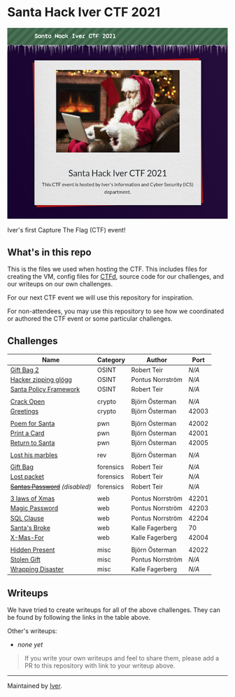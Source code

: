 # Santa Hack Iver CTF 2021

![CTFd landing page](./docs/ctfd-landing-page.png)

Iver's first Capture The Flag (CTF) event!

## What's in this repo

This is the files we used when hosting the CTF. This includes files for
creating the VM, config files for [CTFd](https://github.com/CTFd/CTFd),
source code for our challenges, and our writeups on our own challenges.

For our next CTF event we will use this repository for inspiration.

For non-attendees, you may use this repository to see how we coordinated
or authored the CTF event or some particular challenges.

## Challenges

| Name                                                                   | Category  | Author           | Port  |
| ---------------------------------------------------------------------- | --------- | ---------------- | ----- |
| [Gift Bag 2](./challs/gift_bag2/README.md)                             | OSINT     | Robert Teir      | *N/A* |
| [Hacker zipping glögg](./challs/the_hacker/README.md)                  | OSINT     | Pontus Norrström | *N/A* |
| [Santa Policy Framework](./challs/santa_lookup/README.md)              | OSINT     | Robert Teir      | *N/A* |
|                                                                        |
| [Crack Open](./challs/crackn/README.md)                                | crypto    | Björn Österman   | *N/A* |
| [Greetings](./challs/greeting/README.md)                               | crypto    | Björn Österman   | 42003 |
|                                                                        |
| [Poem for Santa](./challs/poem/README.md)                              | pwn       | Björn Österman   | 42002 |
| [Print a Card](./challs/print_card/README.md)                          | pwn       | Björn Österman   | 42001 |
| [Return to Santa](./challs/ret2santa/README.md)                        | pwn       | Björn Österman   | 42005 |
|                                                                        |
| [Lost his marbles](./challs/marbles/README.md)                         | rev       | Björn Österman   | *N/A* |
|                                                                        |
| [Gift Bag](./challs/gift_bag/README.md)                                | forensics | Robert Teir      | *N/A* |
| [Lost packet](./challs/lost_packet/README.md)                          | forensics | Robert Teir      | *N/A* |
| ~~[Santas Password](./challs/santas_password/README.md)~~ *(disabled)* | forensics | Robert Teir      | *N/A* |
|                                                                        |
| [3 laws of Xmas](./challs/robot_web/README.md)                         | web       | Pontus Norrström | 42201 |
| [Magic Password](./challs/magic_password/README.md)                    | web       | Pontus Norrström | 42203 |
| [SQL Clause](./challs/sqlclause/README.md)                             | web       | Pontus Norrström | 42204 |
| [Santa's Broke](./challs/gopher_maths/README.md)                       | web       | Kalle Fagerberg  | 70    |
| [X-Mas-For](./challs/x_mas_for/README.md)                              | web       | Kalle Fagerberg  | 42004 |
|                                                                        |
| [Hidden Present](./challs/hidden/README.md)                            | misc      | Björn Österman   | 42022 |
| [Stolen Gift](./challs/stolen_gift/README.md)                          | misc      | Pontus Norrström | *N/A* |
| [Wrapping Disaster](./challs/zippies/README.md)                        | misc      | Kalle Fagerberg  | *N/A* |

## Writeups

We have tried to create writeups for all of the above challenges. They can be
found by following the links in the table above.

Other's writeups:

- *none yet*

<!--

- Your or your team's name: (replace with name of challenge) <link goes here>

    Use the string literal "*multiple challenges*" in the parentheses above
    if you've written writeups for more than one challenge, like so:

- Your or your team's name: (*multiple challenges*) <link goes here>

-->

> If you write your own writeups and feel to share them, please add a PR to
> this repository with link to your writeup above.

---

Maintained by [Iver](https://www.iver.com/en).
